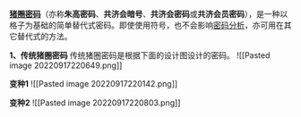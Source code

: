 **[猪圈密码](https://baike.baidu.com/item/%E7%8C%AA%E5%9C%88%E5%AF%86%E7%A0%81/5538711)**（亦称**朱高密码**、**共济会暗号**、**共济会密码**或**共济会员密码**），是一种以格子为基础的简单替代式密码。即使使用符号，也不会影响[密码分析](https://baike.baidu.com/item/%E5%AF%86%E7%A0%81%E5%88%86%E6%9E%90?fromModule=lemma_inlink)，亦可用在其它替代式的方法。

**1、传统猪圈密码**
传统猪圈密码是根据下面的设计图设计的密码。
![[Pasted image 20220917220649.png]]

**变种1**
![[Pasted image 20220917220142.png]]

**变种2**
![[Pasted image 20220917220803.png]]